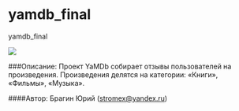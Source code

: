 # yamdb_final
yamdb_final

![](https://github.com/StromeXb/yamdb_final/actions/workflows/yamdb_workflow.yml/badge.svg)

###Описание:
Проект YaMDb собирает отзывы пользователей на произведения. Произведения делятся на категории: «Книги», «Фильмы», «Музыка».

####Автор:
Брагин Юрий (stromex@yandex.ru)
